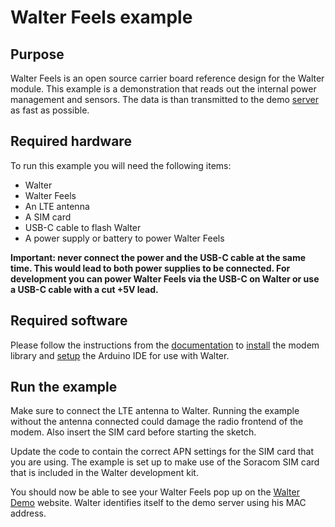 # Walter Feels example

## Purpose

Walter Feels is an open source carrier board reference design for the Walter 
module. This example is a demonstration that reads out the internal power 
management and sensors. The data is than transmitted to the demo 
[server](http://walterdemo.quickspot.io/) as fast as possible.

## Required hardware

To run this example you will need the following items:

- Walter
- Walter Feels
- An LTE antenna
- A SIM card
- USB-C cable to flash Walter
- A power supply or battery to power Walter Feels

**Important: never connect the power and the USB-C cable at the same time. This
would lead to both power supplies to be connected. For development you can power
Walter Feels via the USB-C on Walter or use a USB-C cable with a cut +5V lead.**

## Required software

Please follow the instructions from the [documentation](https://www.quickspot.io/index.html)
to [install](https://www.quickspot.io/documentation.html#/walter-modem/setup/arduino) the modem library and [setup](https://www.quickspot.io/documentation.html#/developer-toolchains/arduino) the Arduino IDE for use with Walter.

## Run the example

Make sure to connect the LTE antenna to Walter. Running the example without the
antenna connected could damage the radio frontend of the modem. Also insert the
SIM card before starting the sketch.

Update the code to contain the correct APN settings for the SIM card that you
are using. The example is set up to make use of the Soracom SIM card that is
included in the Walter development kit.

You should now be able to see your Walter Feels pop up on the
[Walter Demo](http://walterdemo.quickspot.io/) website. Walter identifies itself
to the demo server using his MAC address.